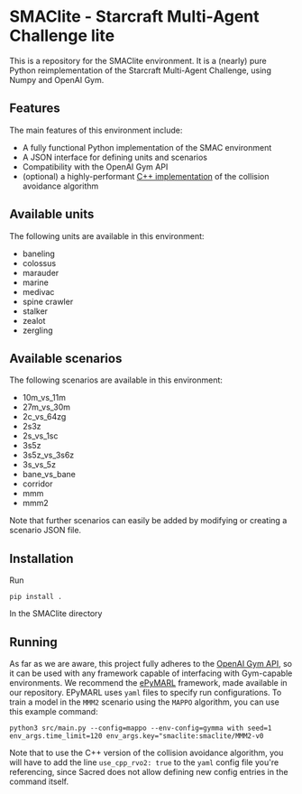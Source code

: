 # SMAClite - Starcraft Multi-Agent Challenge lite
This is a repository for the SMAClite environment. It is a (nearly) pure Python reimplementation of the Starcraft Multi-Agent Challenge, using Numpy and OpenAI Gym.

## Features
The main features of this environment include:
* A fully functional Python implementation of the SMAC environment
* A JSON interface for defining units and scenarios
* Compatibility with the OpenAI Gym API
* (optional) a highly-performant [C++ implementation](https://github.com/micadam/SMAClite-Python-RVO2) of the collision avoidance algorithm

## Available units
The following units are available in this environment:
* baneling
* colossus
* marauder
* marine
* medivac
* spine crawler
* stalker
* zealot
* zergling
## Available scenarios
The following scenarios are available in this environment:
* 10m_vs_11m
* 27m_vs_30m
* 2c_vs_64zg
* 2s3z
* 2s_vs_1sc
* 3s5z
* 3s5z_vs_3s6z
* 3s_vs_5z
* bane_vs_bane
* corridor
* mmm
* mmm2

Note that further scenarios can easily be added by modifying or creating a scenario JSON file.
## Installation
Run
```
pip install .
```
In the SMAClite directory

## Running
As far as we are aware, this project fully adheres to the [OpenAI Gym API](https://www.gymlibrary.dev/), so it can be used with any framework capable of interfacing with Gym-capable environments. We recommend the [ePyMARL](https://github.com/uoe-agents/epymarl) framework, made available in our repository. EPyMARL uses `yaml` files to specify run configurations. To train a model in the `MMM2` scenario using the `MAPPO` algorithm, you can use this example command:
```
python3 src/main.py --config=mappo --env-config=gymma with seed=1 env_args.time_limit=120 env_args.key="smaclite:smaclite/MMM2-v0
```

Note that to use the C++ version of the collision avoidance algorithm, you will have to add the line `use_cpp_rvo2: true` to the `yaml` config file you're referencing, since Sacred does not allow defining new config entries in the command itself.
